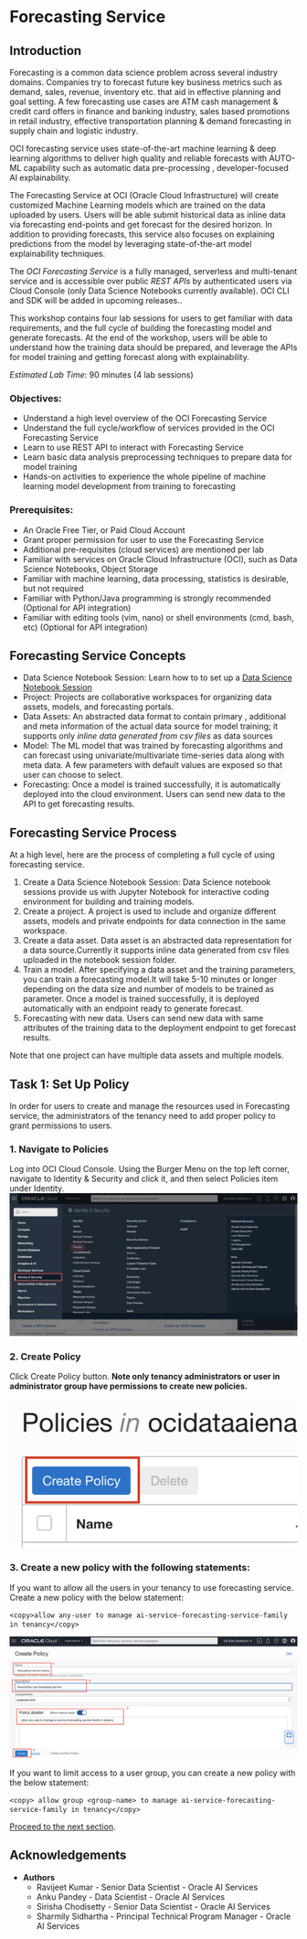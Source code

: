 # Forecasting Service

## Introduction

Forecasting is a common data science problem across several industry domains. Companies try to forecast future key business metrics such as demand, sales, revenue, inventory etc. that aid in effective planning and goal setting. A few forecasting use cases are ATM cash management & credit card offers in finance and banking industry, sales based promotions in retail industry, effective transportation planning & demand forecasting in supply chain and logistic industry.   

OCI forecasting service uses state-of-the-art machine learning & deep learning algorithms to deliver high quality and reliable forecasts with AUTO-ML capability such as automatic data pre-processing , developer-focused AI explainability. 

The Forecasting Service at OCI (Oracle Cloud Infrastructure) will create customized Machine Learning models which are trained on the data uploaded by users. Users will be able submit historical data as inline data via forecasting end-points and get forecast for the desired horizon. In addition to providing forecasts, this service also focuses on explaining predictions from the model by leveraging state-of-the-art model explainability techniques.
 
The *OCI Forecasting Service* is a fully managed, serverless and multi-tenant service and is accessible over public *REST APIs* by authenticated users via Cloud Console (only Data Science Notebooks currently available). OCI CLI and SDK will be added in upcoming releases..

This workshop contains four lab sessions for users to get familiar with data requirements, and the full cycle of building the forecasting model and generate forecasts. At the end of the workshop, users will be able to understand how the training data should be prepared, and leverage the APIs for model training and getting forecast along with explainability. 

*Estimated Lab Time*: 90 minutes (4 lab sessions)

### Objectives:

* Understand a high level overview of the OCI Forecasting Service
* Understand the full cycle/workflow of services provided in the OCI Forecasting Service
* Learn to use REST API to interact with Forecasting Service
* Learn basic data analysis preprocessing techniques to prepare data for model training
* Hands-on activities to experience the whole pipeline of machine learning model development from training to forecasting

### Prerequisites:
* An Oracle Free Tier, or Paid Cloud Account
* Grant proper permission for user to use the Forecasting Service
* Additional pre-requisites (cloud services) are mentioned per lab
* Familiar with services on Oracle Cloud Infrastructure (OCI), such as Data Science Notebooks, Object Storage
* Familiar with machine learning, data processing, statistics is desirable, but not required
* Familiar with Python/Java programming is strongly recommended (Optional for API integration)
* Familiar with editing tools (vim, nano) or shell environments (cmd, bash, etc) (Optional for API integration)

## Forecasting Service Concepts
* Data Science Notebook Session: Learn how to to set up a [Data Science Notebook Session](https://docs.oracle.com/en-us/iaas/data-science/using/use-notebook-sessions.htm)
* Project: Projects are collaborative workspaces for organizing data assets, models, and forecasting portals.
* Data Assets: An abstracted data format to contain primary , additional and meta information of the actual data source for model training; it supports only *inline data generated from csv files* as data sources
* Model: The ML model that was trained by forecasting algorithms and can forecast using univariate/multivariate time-series data along with meta data. A few parameters with default values are exposed so that user can choose to select.
* Forecasting: Once a model is trained successfully, it is automatically deployed into the cloud environment. Users can send new data to the API to get forecasting results.

## Forecasting Service Process

At a high level, here are the process of completing a full cycle of using forecasting service.

1. Create a Data Science Notebook Session: Data Science notebook sessions provide us with Jupyter Notebook for interactive coding environment for building and training models.
2. Create a project. A project is used to include and organize different assets, models and private endpoints for data connection in the same workspace.
3. Create a data asset. Data asset is an abstracted data representation for a data source.Currently it supports inline data generated from  csv files uploaded in the notebook session folder. 
4. Train a model. After specifying a data asset and the training parameters, you can train a forecasting  model.It will take 5-10 minutes or longer depending on the data size and number of models to be trained as parameter. Once a model is trained successfully, it is deployed automatically with an endpoint ready to generate forecast.
5. Forecasting with new data. Users can send new data with same attributes of the training data to the deployment endpoint to get forecast results.

Note that one project can have multiple data assets and multiple models.

## Task 1: Set Up Policy

In order for users to create and manage the resources used in Forecasting service, the administrators of the tenancy need to add proper policy to grant permissions to users.

### 1. Navigate to Policies

Log into OCI Cloud Console. Using the Burger Menu on the top left corner, navigate to Identity & Security and click it, and then select Policies item under Identity.
![](../images/policy-on-menu.png " ")

### 2. Create Policy

Click Create Policy button. **Note only tenancy administrators or user in administrator group have permissions to create new policies.**

![](../images/policy-create-button.png " ")

### 3. Create a new policy with the following statements:

If you want to allow all the users in your tenancy to use forecasting service. Create a new policy with the below statement:

```
<copy>allow any-user to manage ai-service-forecasting-service-family in tenancy</copy>
```

![](../images/policy-creating-process.png " ")

If you want to limit access to a user group, you can create a new policy with the below statement:

```
<copy> allow group <group-name> to manage ai-service-forecasting-service-family in tenancy</copy>
```

[Proceed to the next section](#next).

## Acknowledgements
* **Authors**
    * Ravijeet Kumar - Senior Data Scientist - Oracle AI Services
    * Anku Pandey - Data Scientist - Oracle AI Services
    * Sirisha Chodisetty - Senior Data Scientist - Oracle AI Services
    * Sharmily Sidhartha - Principal Technical Program Manager - Oracle AI Services


